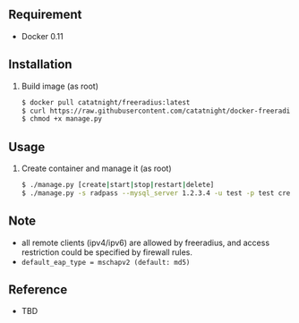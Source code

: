 ## Requirement
+ Docker 0.11

## Installation
1. Build image (as root)

	```bash
	$ docker pull catatnight/freeradius:latest
	$ curl https://raw.githubusercontent.com/catatnight/docker-freeradius/master/v2/manage.py -o manage.py
	$ chmod +x manage.py
	```

## Usage
1. Create container and manage it (as root)

	```bash
	$ ./manage.py [create|start|stop|restart|delete]
	$ ./manage.py -s radpass --mysql_server 1.2.3.4 -u test -p test create
	```

## Note
+ all remote clients (ipv4/ipv6) are allowed by freeradius, and access restriction could be specified by firewall rules.
+ ```default_eap_type = mschapv2 (default: md5)```

## Reference
+ TBD


